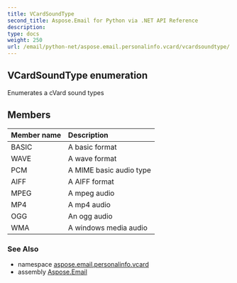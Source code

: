 ```yaml
---
title: VCardSoundType
second_title: Aspose.Email for Python via .NET API Reference
description: 
type: docs
weight: 250
url: /email/python-net/aspose.email.personalinfo.vcard/vcardsoundtype/
---
```


## VCardSoundType enumeration

Enumerates a cVard sound types

## Members
| Member name | Description |
| :- | :- |
|BASIC|A basic format|
|WAVE|A wave format|
|PCM|A MIME basic audio type|
|AIFF|A AIFF format|
|MPEG|A mpeg audio|
|MP4|A mp4 audio|
|OGG|An ogg audio|
|WMA|A windows media audio|

### See Also

* namespace [aspose.email.personalinfo.vcard](/email/python-net/aspose.email.personalinfo.vcard/)
* assembly [Aspose.Email](/slides/python-net/)

